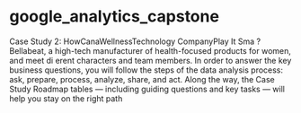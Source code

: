 # google_analytics_capstone
Case Study 2: HowCanaWellnessTechnology  CompanyPlay It Sma ?
 Bellabeat, a high-tech manufacturer of health-focused products for women, and
 meet di erent characters and team members. In order to answer the key business questions, you will follow the steps of the
 data analysis process: ask, prepare, process, analyze, share, and act. Along the way, the Case Study Roadmap tables —
 including guiding questions and key tasks — will help you stay on the right path
